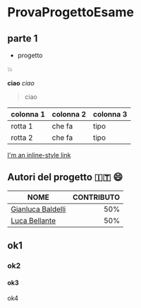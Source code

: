 # ProvaProgettoEsame
## parte 1
* progetto

 :collision:

**ciao** 
*ciao*


> ciao

**colonna 1** | **colonna 2** | **colonna 3**
---- | ----- | ----
rotta 1 | che fa | tipo
rotta 2 | che fa | tipo


[I'm an inline-style link](https://www.google.com)

## Autori del progetto :it: :smile:

**NOME** | **CONTRIBUTO**
-- | --:
[Gianluca Baldelli](https://github.com/Bxster) | 50%
[Luca Bellante](https://github.com/lucabellantee) | 50%

## ok1

### ok2

#### ok3

ok4


